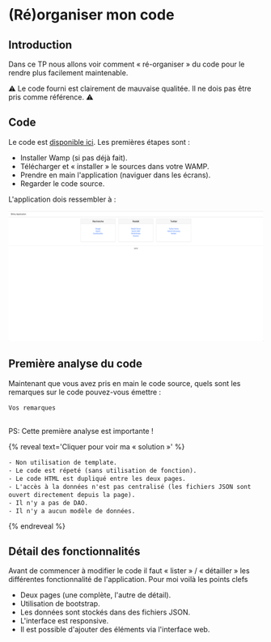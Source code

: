 # (Ré)organiser mon code

## Introduction

Dans ce TP nous allons voir comment « ré-organiser » du code pour le rendre plus facilement maintenable.

⚠️ Le code fourni est clairement de mauvaise qualitée. Il ne dois pas être pris comme référence. ⚠️

## Code

Le code est [disponible ici](./shitty-app.zip). Les premières étapes sont :

- Installer Wamp (si pas déjà fait).
- Télécharger et « installer » le sources dans votre WAMP.
- Prendre en main l'application (naviguer dans les écrans).
- Regarder le code source.

L'application dois ressembler à :

![preview](./img/capture.png)

## Première analyse du code

Maintenant que vous avez pris en main le code source, quels sont les remarques sur le code pouvez-vous émettre :

```text
Vos remarques


```

PS: Cette première analyse est importante !

{% reveal text='Cliquer pour voir ma « solution »' %}

```text
- Non utilisation de template.
- Le code est répeté (sans utilisation de fonction).
- Le code HTML est dupliqué entre les deux pages.
- L'accès à la données n'est pas centralisé (les fichiers JSON sont ouvert directement depuis la page).
- Il n'y a pas de DAO.
- Il n'y a aucun modèle de données.
```

{% endreveal %}

## Détail des fonctionnalités

Avant de commencer à modifier le code il faut « lister » / « détailler » les différentes fonctionnalité de l'application. Pour moi voilà les points clefs

- Deux pages (une complète, l'autre de détail).
- Utilisation de bootstrap.
- Les données sont stockés dans des fichiers JSON.
- L'interface est responsive.
- Il est possible d'ajouter des éléments via l'interface web.